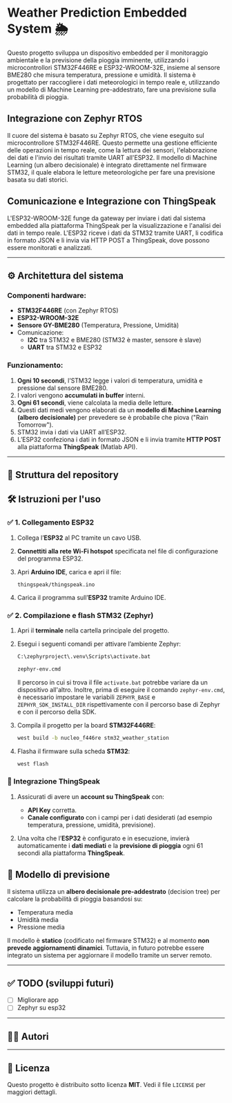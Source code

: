 # Weather Prediction Embedded System 🌦️

Questo progetto sviluppa un dispositivo embedded per il monitoraggio ambientale e la previsione della pioggia imminente, utilizzando i microcontrollori STM32F446RE e ESP32-WROOM-32E, insieme al sensore BME280 che misura temperatura, pressione e umidità. Il sistema è progettato per raccogliere i dati meteorologici in tempo reale e, utilizzando un modello di Machine Learning pre-addestrato, fare una previsione sulla probabilità di pioggia.

## Integrazione con Zephyr RTOS
Il cuore del sistema è basato su Zephyr RTOS, che viene eseguito sul microcontrollore STM32F446RE. Questo permette una gestione efficiente delle operazioni in tempo reale, come la lettura dei sensori, l'elaborazione dei dati e l'invio dei risultati tramite UART all'ESP32. Il modello di Machine Learning (un albero decisionale) è integrato direttamente nel firmware STM32, il quale elabora le letture meteorologiche per fare una previsione basata su dati storici.

## Comunicazione e Integrazione con ThingSpeak
L'ESP32-WROOM-32E funge da gateway per inviare i dati dal sistema embedded alla piattaforma ThingSpeak per la visualizzazione e l'analisi dei dati in tempo reale. L'ESP32 riceve i dati da STM32 tramite UART, li codifica in formato JSON e li invia via HTTP POST a ThingSpeak, dove possono essere monitorati e analizzati.

---

## ⚙️ Architettura del sistema

### Componenti hardware:

- **STM32F446RE** (con Zephyr RTOS)
- **ESP32-WROOM-32E**
- **Sensore GY-BME280** (Temperatura, Pressione, Umidità)
- Comunicazione:
  - **I2C** tra STM32 e BME280 (STM32 è master, sensore è slave)
  - **UART** tra STM32 e ESP32

### Funzionamento:

1. **Ogni 10 secondi**, l’STM32 legge i valori di temperatura, umidità e pressione dal sensore BME280.
2. I valori vengono **accumulati in buffer** interni.
3. **Ogni 61 secondi**, viene calcolata la media delle letture.
4. Questi dati medi vengono elaborati da un **modello di Machine Learning (albero decisionale)** per prevedere se è probabile che piova ("Rain Tomorrow").
5. STM32 invia i dati via UART all’ESP32.
6. L’ESP32 confeziona i dati in formato JSON e li invia tramite **HTTP POST** alla piattaforma **ThingSpeak** (Matlab API).

---

## 📂 Struttura del repository

## 🛠️ Istruzioni per l'uso

### ✅ 1. Collegamento ESP32

1. Collega l’**ESP32** al PC tramite un cavo USB.
2. **Connettiti alla rete Wi-Fi hotspot** specificata nel file di configurazione del programma ESP32.
3. Apri **Arduino IDE**, carica e apri il file:

    ```
    thingspeak/thingspeak.ino
    ```
4. Carica il programma sull’**ESP32** tramite Arduino IDE.



### ✅ 2. Compilazione e flash STM32 (Zephyr)

1. Apri il **terminale** nella cartella principale del progetto.
2. Esegui i seguenti comandi per attivare l’ambiente Zephyr:

    ```bash
    C:\zephyrproject\.venv\Scripts\activate.bat
    ```

    ```bash
    zephyr-env.cmd
    ```
    Il percorso in cui si trova il file `activate.bat` potrebbe variare da un dispositivo all'altro. Inoltre, prima di eseguire il comando `zephyr-env.cmd`, è necessario impostare le variabili `ZEPHYR_BASE` e `ZEPHYR_SDK_INSTALL_DIR` rispettivamente con il percorso base di Zephyr e con il percorso della SDK.


3. Compila il progetto per la board **STM32F446RE**:

    ```bash
    west build -b nucleo_f446re stm32_weather_station
    ```

4. Flasha il firmware sulla scheda **STM32**:

    ```bash
    west flash
    ```



### 📡 Integrazione ThingSpeak

1. Assicurati di avere un **account su ThingSpeak** con:
   - **API Key** corretta.
   - **Canale configurato** con i campi per i dati desiderati (ad esempio temperatura, pressione, umidità, previsione).

2. Una volta che l’**ESP32** è configurato e in esecuzione, invierà automaticamente i **dati mediati** e la **previsione di pioggia** ogni 61 secondi alla piattaforma **ThingSpeak**.


## 🤖 Modello di previsione

Il sistema utilizza un **albero decisionale pre-addestrato** (decision tree) per calcolare la probabilità di pioggia basandosi su:

- Temperatura media
- Umidità media
- Pressione media

Il modello è **statico** (codificato nel firmware STM32) e al momento **non prevede aggiornamenti dinamici**. Tuttavia, in futuro potrebbe essere integrato un sistema per aggiornare il modello tramite un server remoto.

---

## ✅ TODO (sviluppi futuri)

- [ ] Migliorare app
- [ ] Zephyr su esp32

---

## 👨‍💻 Autori



---

## 📝 Licenza

Questo progetto è distribuito sotto licenza **MIT**. Vedi il file `LICENSE` per maggiori dettagli.
